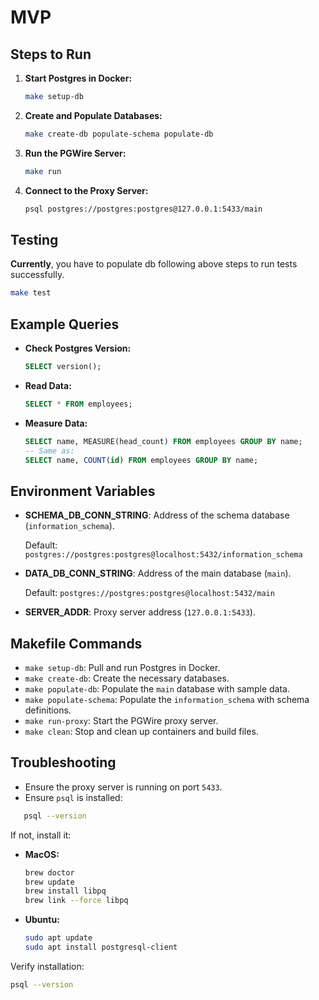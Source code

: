 # MVP

## Steps to Run

1. **Start Postgres in Docker:**
   ```bash
   make setup-db
   ```

2. **Create and Populate Databases:**
   ```bash
   make create-db populate-schema populate-db
   ```

3. **Run the PGWire Server:**
   ```bash
   make run
   ```

4. **Connect to the Proxy Server:**
   ```bash
   psql postgres://postgres:postgres@127.0.0.1:5433/main
   ```

## Testing
   **Currently**, you have to populate db following above steps to run tests successfully.
   ```bash
   make test
   ```

## Example Queries

- **Check Postgres Version:**
   ```sql
   SELECT version();
   ```

- **Read Data:**
   ```sql
   SELECT * FROM employees;
   ```

- **Measure Data:**
   ```sql
   SELECT name, MEASURE(head_count) FROM employees GROUP BY name;
   -- Same as:
   SELECT name, COUNT(id) FROM employees GROUP BY name;
   ```

## Environment Variables

- **SCHEMA_DB_CONN_STRING**: Address of the schema database (`information_schema`).
  
  Default: `postgres://postgres:postgres@localhost:5432/information_schema`

- **DATA_DB_CONN_STRING**: Address of the main database (`main`).
  
  Default: `postgres://postgres:postgres@localhost:5432/main`

- **SERVER_ADDR**: Proxy server address (`127.0.0.1:5433`).

## Makefile Commands

- `make setup-db`: Pull and run Postgres in Docker.
- `make create-db`: Create the necessary databases.
- `make populate-db`: Populate the `main` database with sample data.
- `make populate-schema`: Populate the `information_schema` with schema definitions.
- `make run-proxy`: Start the PGWire proxy server.
- `make clean`: Stop and clean up containers and build files.

## Troubleshooting

- Ensure the proxy server is running on port `5433`.
- Ensure `psql` is installed:
```bash
   psql --version
   ```
   If not, install it:
   - **MacOS:**
     ```bash
     brew doctor
     brew update
     brew install libpq
     brew link --force libpq
     ```
   - **Ubuntu:**
     ```bash
     sudo apt update
     sudo apt install postgresql-client
     ```
   Verify installation:
   ```bash
   psql --version
   ```
